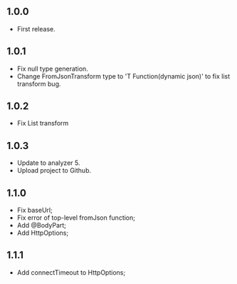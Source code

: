 ## 1.0.0
* First release.

## 1.0.1
* Fix null type generation.
* Change FromJsonTransform type to 'T Function(dynamic json)' to fix list transform bug.

## 1.0.2
* Fix List transform

## 1.0.3
* Update to analyzer 5. 
* Upload project to Github.

## 1.1.0
* Fix baseUrl;
* Fix error of top-level fromJson function;
* Add @BodyPart;
* Add HttpOptions;

## 1.1.1
* Add connectTimeout to HttpOptions;